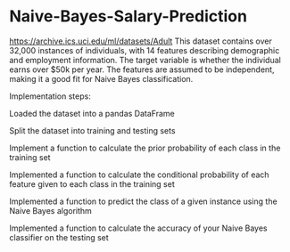 # Naive-Bayes-Salary-Prediction

https://archive.ics.uci.edu/ml/datasets/Adult
This dataset contains over 32,000 instances of individuals, with 14 features describing demographic and employment information. The target variable is whether the individual earns over $50k per year. The features are assumed to be independent, making it a good fit for Naive Bayes classification.


Implementation steps:

Loaded the dataset into a pandas DataFrame

Split the dataset into training and testing sets

Implement a function to calculate the prior probability of each class in the training set

Implemented a function to calculate the conditional probability of each feature given to 
each class in the training set

Implemented a function to predict the class of a given instance using the Naive Bayes 
algorithm

Implemented a function to calculate the accuracy of your Naive Bayes classifier on the 
testing set
